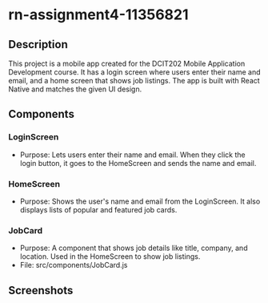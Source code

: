 # rn-assignment4-11356821

## Description
This project is a mobile app created for the DCIT202 Mobile Application Development course. It has a login screen where users enter their name and email, and a home screen that shows job listings. The app is built with React Native and matches the given UI design.

## Components

### LoginScreen
- Purpose: Lets users enter their name and email. When they click the login button, it goes to the HomeScreen and sends the name and email.


### HomeScreen
- Purpose: Shows the user's name and email from the LoginScreen. It also displays lists of popular and featured job cards.

### JobCard
- Purpose: A component that shows job details like title, company, and location. Used in the HomeScreen to show job listings.
- File: src/components/JobCard.js

## Screenshots


